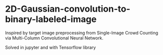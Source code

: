 # 2D-Gaussian-convolution-to-binary-labeled-image
Inspired by target image preprocessing from Single-Image Crowd Counting via Multi-Column Convolutional Neural Network.

Solved in jupyter and with Tensorflow library

